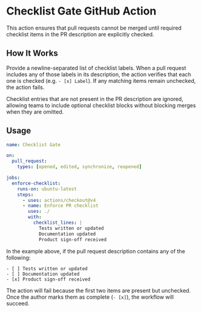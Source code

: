 # Checklist Gate GitHub Action

This action ensures that pull requests cannot be merged until required checklist items in the PR description are explicitly checked.

## How It Works

Provide a newline-separated list of checklist labels. When a pull request includes any of those labels in its description, the action verifies that each one is checked (e.g. `- [x] Label`). If any matching items remain unchecked, the action fails.

Checklist entries that are not present in the PR description are ignored, allowing teams to include optional checklist blocks without blocking merges when they are omitted.

## Usage

```yaml
name: Checklist Gate

on:
  pull_request:
    types: [opened, edited, synchronize, reopened]

jobs:
  enforce-checklist:
    runs-on: ubuntu-latest
    steps:
      - uses: actions/checkout@v4
      - name: Enforce PR checklist
        uses: ./
        with:
          checklist_lines: |
            Tests written or updated
            Documentation updated
            Product sign-off received
```

In the example above, if the pull request description contains any of the following:

```
- [ ] Tests written or updated
- [ ] Documentation updated
- [x] Product sign-off received
```

The action will fail because the first two items are present but unchecked. Once the author marks them as complete (`- [x]`), the workflow will succeed.
